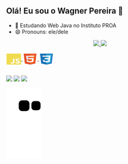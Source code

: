 ## Olá! Eu sou o Wagner Pereira 👋

- 🌱 Estudando Web Java no Instituto PROA
- 😄 Pronouns: ele/dele
<div align="center">
  <a href="https://github.com/wagnerpereiradev">
  <img height="180em" src="https://github-readme-stats.vercel.app/api?username=wagnerpereiradev&show_icons=true&theme=merko&include_all_commits=true&count_private=true&hide_border=0&text_color=0fffff&title_color=d6ea38&icon_color=ffffff&bg_color=151515&border_radius=30px"/>
  <img height="180em" src="https://github-readme-stats.vercel.app/api/top-langs/?username=wagnerpereiradev&layout=compact&langs_count=7&theme=merko&hide_border=0&text_color=0fffff&title_color=d6ea38&bg_color=151515&border_radius=20px"/>
</div>
  
<div style="display: inline_block"><br>
  <img align="center" alt="Wag-JS" height="30" width="40" src="https://raw.githubusercontent.com/devicons/devicon/master/icons/javascript/javascript-plain.svg">
  <img align="center" alt="Wag-HTML" height="30" width="40" src="https://raw.githubusercontent.com/devicons/devicon/master/icons/html5/html5-original.svg">
  <img align="center" alt="Wag-CSS" height="30" width="40" src="https://raw.githubusercontent.com/devicons/devicon/master/icons/css3/css3-original.svg">
</div> 

##
  
<div>
  <a href="https://instagram.com/o_wrp" target="_blank"><img src="https://img.shields.io/badge/-Instagram-%23F58529?style=for-the-badge&logo=instagram&logoColor=8134af" target="_blank"></a>
  <a href = "mailto:wagnerdev9@gmail.com"><img src="https://img.shields.io/badge/-Gmail-%232323?style=for-the-badge&logo=gmail&logoColor=red" target="_blank"></a>
  <a href="https://www.linkedin.com/in/wagner-pereira-924668232/" target="_blank"><img src="https://img.shields.io/badge/-LinkedIn-%230077B5?style=for-the-badge&logo=linkedin&logoColor=white" target="_blank"></a> 
    
</div>
  
![Snake animation](https://github.com/wagnerpereiradev/wagnerpereiradev/blob/output/github-contribution-grid-snake.svg)
